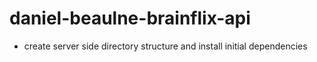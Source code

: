 # daniel-beaulne-brainflix-api

- create server side directory structure and install initial dependencies
